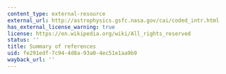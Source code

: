 ```yaml
---
content_type: external-resource
external_url: http://astrophysics.gsfc.nasa.gov/cai/coded_intr.html
has_external_license_warning: true
license: https://en.wikipedia.org/wiki/All_rights_reserved
status: ''
title: Summary of references
uid: fe291edf-7c94-4d8a-93a0-4ec51e1aa9b9
wayback_url: ''
---
```

